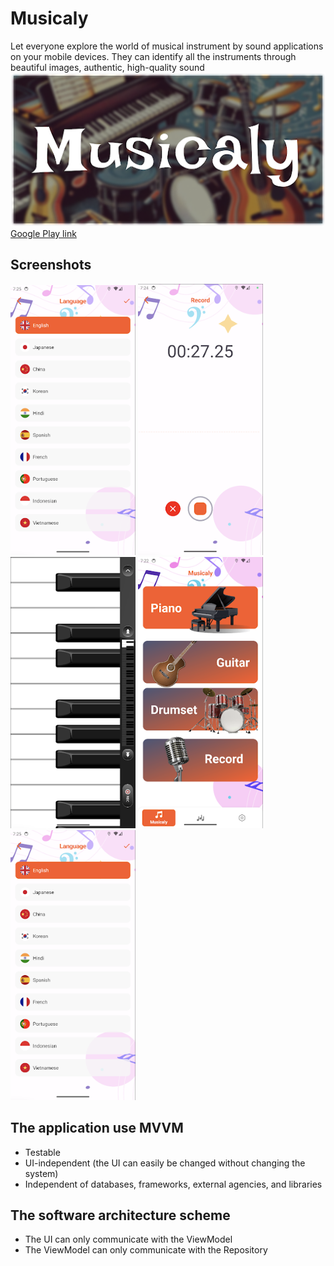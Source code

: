 # Musicaly

Let everyone explore the world of musical instrument by sound applications on your mobile devices. They can identify all the instruments through beautiful images, authentic, high-quality sound
<img src="./img/img_0.png" width="600px" height="auto">
[Google Play link](https://play.google.com/store/apps/details?id=com.musical.instrument.simulator.app)

## Screenshots
<p>
<img src="./img/img_1.png" width="200px" height="auto">
<img src="./img/img_2.png" width="200px" height="auto">
<img src="./img/img_3.png" width="200px" height="auto">
<img src="./img/img_5.png" width="200px" height="auto">
<img src="./img/img_6.png" width="200px" height="auto">
 </p>

## The application use MVVM

- Testable
- UI-independent (the UI can easily be changed without changing the system)
- Independent of databases, frameworks, external agencies, and libraries

## The software architecture scheme

- The UI can only communicate with the ViewModel
- The ViewModel can only communicate with the Repository
 
